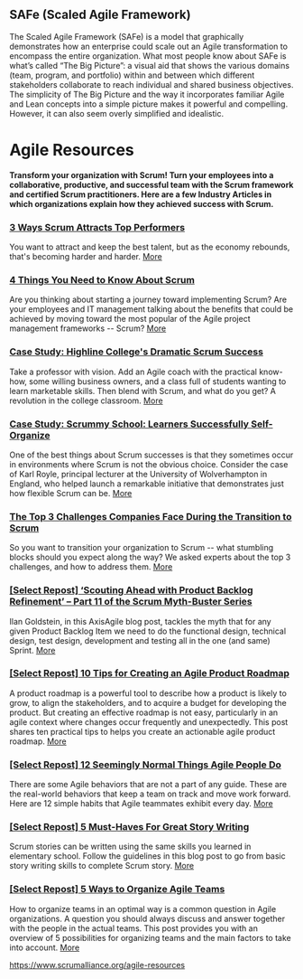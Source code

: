 ## SAFe (Scaled Agile Framework)

The Scaled Agile Framework (SAFe) is a model that graphically demonstrates how an enterprise could scale out an Agile transformation to encompass the entire organization. What most people know about SAFe is what’s called “The Big Picture”: a visual aid that shows the various domains (team, program, and portfolio) within and between which different stakeholders collaborate to reach individual and shared business objectives. The simplicity of The Big Picture and the way it incorporates familiar Agile and Lean concepts into a simple picture makes it powerful and compelling. However, it can also seem overly simplified and idealistic.

**Agile Resources**
===================

**Transform your organization with Scrum! Turn your employees into a collaborative, productive, and successful team with the Scrum framework and certified Scrum practitioners. Here are a few Industry Articles in which organizations explain how they achieved success with Scrum.**

### [3 Ways Scrum Attracts Top Performers](/agile-resources/3-ways-scrum-attracts-top-performers)

You want to attract and keep the best talent, but as the economy rebounds, that's becoming harder and harder. [More](/agile-resources/3-ways-scrum-attracts-top-performers)

### [4 Things You Need to Know About Scrum](/agile-resources/4-things-you-need-to-know-about-scrum)

Are you thinking about starting a journey toward implementing Scrum? Are your employees and IT management talking about the benefits that could be achieved by moving toward the most popular of the Agile project management frameworks -- Scrum? [More](/agile-resources/4-things-you-need-to-know-about-scrum)

### [Case Study: Highline College's Dramatic Scrum Success](/agile-resources/case-study-highline-college-s-dramatic-scrum-succ)

Take a professor with vision. Add an Agile coach with the practical know-how, some willing business owners, and a class full of students wanting to learn marketable skills. Then blend with Scrum, and what do you get? A revolution in the college classroom. [More](/agile-resources/case-study-highline-college-s-dramatic-scrum-succ)

### [Case Study: Scrummy School: Learners Successfully Self-Organize](/agile-resources/case-study-scrummy-school-learners-successfully)

One of the best things about Scrum successes is that they sometimes occur in environments where Scrum is not the obvious choice. Consider the case of Karl Royle, principal lecturer at the University of Wolverhampton in England, who helped launch a remarkable initiative that demonstrates just how flexible Scrum can be. [More](/agile-resources/case-study-scrummy-school-learners-successfully)

### [The Top 3 Challenges Companies Face During the Transition to Scrum](/agile-resources/the-top-3-challenges-companies-face-during-the-tra)

So you want to transition your organization to Scrum -- what stumbling blocks should you expect along the way? We asked experts about the top 3 challenges, and how to address them. [More](/agile-resources/the-top-3-challenges-companies-face-during-the-tra)

### [\[Select Repost\] ‘Scouting Ahead with Product Backlog Refinement’ – Part 11 of the Scrum Myth-Buster Series](/agile-resources/select-repost-‘scouting-ahead-with-product-backl)

Ilan Goldstein, in this AxisAgile blog post, tackles the myth that for any given Product Backlog Item we need to do the functional design, technical design, test design, development and testing all in the one (and same) Sprint. [More](/agile-resources/select-repost-‘scouting-ahead-with-product-backl)

### [\[Select Repost\] 10 Tips for Creating an Agile Product Roadmap](/agile-resources/select-repost-10-tips-for-creating-an-agile-prod)

A product roadmap is a powerful tool to describe how a product is likely to grow, to align the stakeholders, and to acquire a budget for developing the product. But creating an effective roadmap is not easy, particularly in an agile context where changes occur frequently and unexpectedly. This post shares ten practical tips to helps you create an actionable agile product roadmap. [More](/agile-resources/select-repost-10-tips-for-creating-an-agile-prod)

### [\[Select Repost\] 12 Seemingly Normal Things Agile People Do](/agile-resources/select-repost-12-seemingly-normal-things-agile-p)

There are some Agile behaviors that are not a part of any guide. These are the real-world behaviors that keep a team on track and move work forward. Here are 12 simple habits that Agile teammates exhibit every day. [More](/agile-resources/select-repost-12-seemingly-normal-things-agile-p)

### [\[Select Repost\] 5 Must-Haves For Great Story Writing](/agile-resources/select-repost-5-must-haves-for-great-story-writi)

Scrum stories can be written using the same skills you learned in elementary school. Follow the guidelines in this blog post to go from basic story writing skills to complete Scrum story. [More](/agile-resources/select-repost-5-must-haves-for-great-story-writi)

### [\[Select Repost\] 5 Ways to Organize Agile Teams](/agile-resources/select-repost-5-ways-to-organize-agile-teams)

How to organize teams in an optimal way is a common question in Agile organizations. A question you should always discuss and answer together with the people in the actual teams. This post provides you with an overview of 5 possibilities for organizing teams and the main factors to take into account. [More](/agile-resources/select-repost-5-ways-to-organize-agile-teams)

 
 https://www.scrumalliance.org/agile-resources